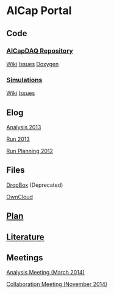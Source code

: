 <HEAD>
<link rel="shortcut icon" type="image/x-icon" href="https://alcap-org.github.io/favicon.ico">
</HEAD>

# AlCap Portal

## Code

### [AlCapDAQ Repository](https://github.com/alcap-org/AlcapDAQ)
[Wiki](https://github.com/alcap-org/AlcapDAQ/wiki)
[Issues](https://github.com/alcap-org/AlcapDAQ/issues?state=open)
[Doxygen](http://alcap-org.github.io/doxygen/AlcapDAQ/develop/index.html)

### [Simulations](https://github.com/alcap-org/g4sim)
[Wiki](https://github.com/alcap-org/g4sim/wiki)
[Issues](https://github.com/alcap-org/g4sim/issues?state=open)


## Elog
[Analysis 2013](https://muon.npl.washington.edu/elog/mu2e/Analysis-R13/)

[Run 2013](https://muon.npl.washington.edu/elog/mu2e/RunPSI2013/)

[Run Planning 2012](https://muon.npl.washington.edu/elog/mu2e/Capture2012/)

## Files
[DropBox](https://www.dropbox.com/home/AlCap) (Deprecated)

[OwnCloud](https://marie.npl.washington.edu/owncloud/)


## [Plan](https://github.com/alcap-org/AlcapDAQ/wiki/Master-Plan)
## [Literature](https://github.com/alcap-org/AlcapDAQ/wiki/Literature)

## Meetings

[Analysis Meeting (March 2014)](https://indico.fnal.gov/conferenceDisplay.py?confId=8314)

[Collaboration Meeting (November 2014)](https://indico.fnal.gov/conferenceDisplay.py?confId=9077)
